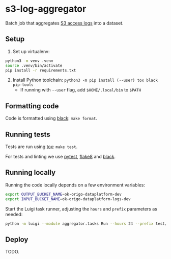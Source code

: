 s3-log-aggregator
=================

Batch job that aggregates [S3 access logs](https://docs.aws.amazon.com/AmazonS3/latest/dev/LogFormat.html) into a dataset.

## Setup

1. Set up virtualenv:
```bash
python3 -m venv .venv
source .venv/bin/activate
pip install -r requirements.txt
```
2. Install Python toolchain: `python3 -m pip install (--user) tox black pip-tools`
   - If running with `--user` flag, add `$HOME/.local/bin` to `$PATH`

## Formatting code

Code is formatted using [black](https://pypi.org/project/black/): `make format`.

## Running tests

Tests are run using [tox](https://pypi.org/project/tox/): `make test`.

For tests and linting we use [pytest](https://pypi.org/project/pytest/), [flake8](https://pypi.org/project/flake8/) and [black](https://pypi.org/project/black/).

## Running locally

Running the code locally depends on a few environment variables:

```bash
export OUTPUT_BUCKET_NAME=ok-origo-dataplatform-dev
export INPUT_BUCKET_NAME=ok-origo-dataplatform-logs-dev
```

Start the Luigi task runner, adjusting the `hours` and `prefix` parameters as needed:

```bash
python -m luigi --module aggregator.tasks Run --hours 24 --prefix test/my-testing-bucket --local-scheduler
```

## Deploy

TODO.

